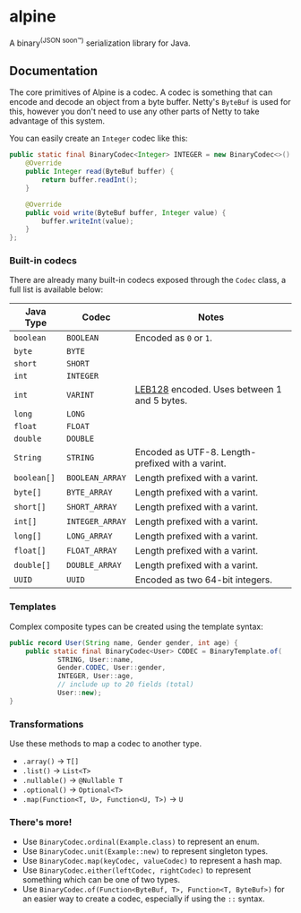 # alpine
A binary<sup>(JSON soon™)</sup> serialization library for Java.

## Documentation
The core primitives of Alpine is a codec. A codec is something that can encode and decode an object from a byte buffer.
Netty's `ByteBuf` is used for this, however you don't need to use any other parts of Netty to take advantage of this system.

You can easily create an `Integer` codec like this:
```java
public static final BinaryCodec<Integer> INTEGER = new BinaryCodec<>() {
    @Override
    public Integer read(ByteBuf buffer) {
        return buffer.readInt();
    }

    @Override
    public void write(ByteBuf buffer, Integer value) {
        buffer.writeInt(value);
    }
};
```

### Built-in codecs
There are already many built-in codecs exposed through the `Codec` class, a full list is available below:

| Java Type   | Codec           | Notes                                                                               |
|-------------|-----------------|-------------------------------------------------------------------------------------|
| `boolean`   | `BOOLEAN`       | Encoded as `0` or `1`.                                                              |
| `byte`      | `BYTE`          |                                                                                     |
| `short`     | `SHORT`         |                                                                                     |
| `int`       | `INTEGER`       |                                                                                     |
| `int`       | `VARINT`        | [LEB128](https://en.wikipedia.org/wiki/LEB128) encoded. Uses between 1 and 5 bytes. |
| `long`      | `LONG`          |                                                                                     |
| `float`     | `FLOAT`         |                                                                                     |
| `double`    | `DOUBLE`        |                                                                                     |
| `String`    | `STRING`        | Encoded as UTF-8. Length-prefixed with a varint.                                    |
| `boolean[]` | `BOOLEAN_ARRAY` | Length prefixed with a varint.                                                      |
| `byte[]`    | `BYTE_ARRAY`    | Length prefixed with a varint.                                                      |
| `short[]`   | `SHORT_ARRAY`   | Length prefixed with a varint.                                                      |
| `int[]`     | `INTEGER_ARRAY` | Length prefixed with a varint.                                                      |
| `long[]`    | `LONG_ARRAY`    | Length prefixed with a varint.                                                      |
| `float[]`   | `FLOAT_ARRAY`   | Length prefixed with a varint.                                                      |
| `double[]`  | `DOUBLE_ARRAY`  | Length prefixed with a varint.                                                      |
| `UUID`      | `UUID`          | Encoded as two 64-bit integers.                                                     |

### Templates
Complex composite types can be created using the template syntax:

```java
public record User(String name, Gender gender, int age) {
    public static final BinaryCodec<User> CODEC = BinaryTemplate.of(
            STRING, User::name,
            Gender.CODEC, User::gender,
            INTEGER, User::age,
            // include up to 20 fields (total)
            User::new);
}
```

### Transformations
Use these methods to map a codec to another type.
- `.array()` → `T[]`
- `.list()` → `List<T>`
- `.nullable()` → `@Nullable T`
- `.optional()` → `Optional<T>`
- `.map(Function<T, U>, Function<U, T>)` → `U`

### There's more!
- Use `BinaryCodec.ordinal(Example.class)` to represent an enum.
- Use `BinaryCodec.unit(Example::new)` to represent singleton types.
- Use `BinaryCodec.map(keyCodec, valueCodec)` to represent a hash map.
- Use `BinaryCodec.either(leftCodec, rightCodec)` to represent something which can be one of two types.
- Use `BinaryCodec.of(Function<ByteBuf, T>, Function<T, ByteBuf>)` for an easier way to create a codec, especially if using the `::` syntax.
